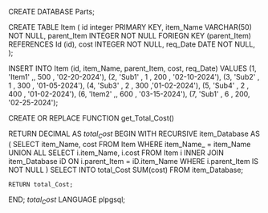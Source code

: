 CREATE DATABASE Parts;

CREATE TABLE Item (
id integer PRIMARY KEY,
item_Name VARCHAR(50) NOT NULL,
parent_Item INTEGER NOT NULL 
FORIEGN KEY (parent_Item) REFERENCES Id (id),
cost INTEGER NOT NULL,
req_Date DATE NOT NULL,
);

INSERT INTO Item (id, item_Name, parent_Item, cost, req_Date)
VALUES (1, 'Item1' ,, 500 , '02-20-2024'),
       (2, 'Sub1' , 1 , 200 , '02-10-2024'),
	   (3, 'Sub2' , 1 , 300 , '01-05-2024'),
	   (4, 'Sub3' , 2 , 300 ,'01-02-2024'),
	   (5, 'Sub4' , 2 , 400 , '01-02-2024'),
	   (6, 'Item2' ,, 600 , '03-15-2024'),
	   (7, 'Sub1' , 6 , 200, '02-25-2024');


CREATE OR REPLACE FUNCTION get_Total_Cost()

RETURN DECIMAL
AS
$total_Cost$
BEGIN
	WITH RECURSIVE item_Database AS (
		SELECT item_Name, cost
		FROM Item
		WHERE item_Name_ = item_Name
		UNION ALL
		SELECT i.item_Name, i.cost
		FROM Item i
		INNER JOIN item_Database iD ON i.parent_Item = iD.item_Name
		WHERE i.parent_Item IS NOT NULL
	)
	SELECT INTO total_Cost SUM(cost) FROM item_Database;

	RETURN total_Cost;
END;
$total_Cost$ LANGUAGE plpgsql;
